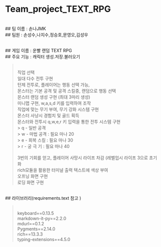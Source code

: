 # Team_project_TEXT_RPG
<br>## 팀 이름 : 손나JMK
<br>## 팀원 : 손성수,나지수,정승호,문영오,김성우

<br>## 게임 이름 : 운빨 랜덤 TEXT RPG
<br>## 주요 기능 : 캐릭터 생성.저장.불러오기
><br>직업 선택
><br>일대 다수 전투 구현
><br>턴제 전투로, 플레이어는 행동 선택 가능,
><br>몬스터는 기본 공격 및 공격 스킬중, 랜덤으로 행동 선택
><br>몬스터 랜덤 생성 구현 (최대 3마리 생성)
><br>미니맵 구현, w,a,s,d 키를 입력하여 조작
><br>직업에 맞는 무기 부여, 무기 강화 시스템 구현
><br>몬스터 사냥시 경험치 및 골드 획득
><br>몬스터와 전투시 q,w,e,r 키 입력을 통한 전투 시스템 구현
><br> > q - 일반 공격
><br> > w - 마법 공격 : 필요 마나 20
><br> > e - 회복 스킬 : 필요 마나 30
><br> > r - 궁 극 기  : 필요 마나 40\
><br>3번의 기회를 얻고, 플레이어 사망시 라이프 차감 (레벨업시 라이프 3으로 초기화
><br>rich모듈을 활용한 터미널 출력 텍스트에 색상 부여
><br>오프닝 화면 구현
><br>로딩 화면 구현
           
<br>## 라이브러리(requirements.text 참고 )
><br>keyboard==0.13.5
><br>markdown-it-py==2.2.0
><br>mdurl==0.1.2
><br>Pygments==2.14.0
><br>rich==13.3.3
><br>typing-extensions==4.5.0

           
